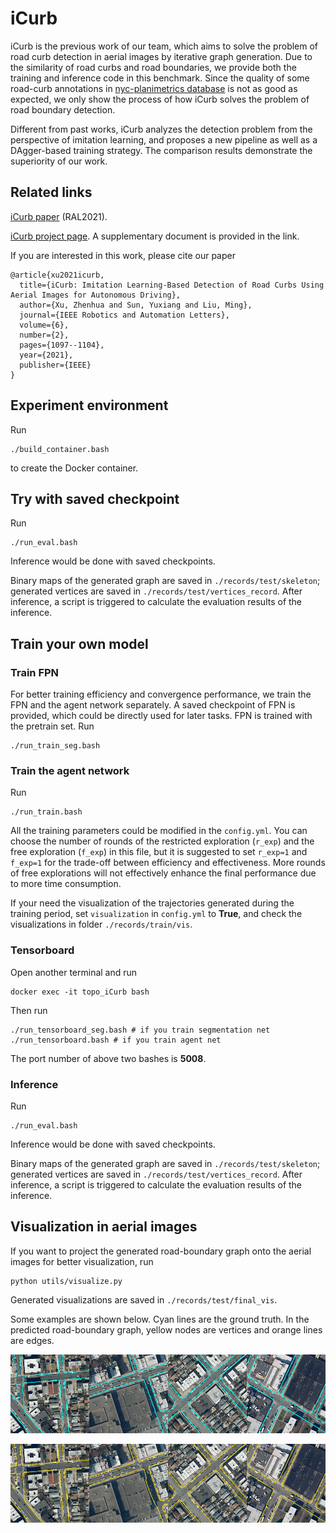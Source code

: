 # iCurb 

iCurb is the previous work of our team, which aims to solve the problem of road curb detection in aerial images by iterative graph generation. Due to the similarity of road curbs and road boundaries, we provide both the training and inference code in this benchmark. Since the quality of some road-curb annotations in 
[nyc-planimetrics database](https://github.com/CityOfNewYork/nyc-planimetrics) is not as good as expected, we only show the process of how iCurb solves the problem of road boundary detection.

Different from past works, iCurb analyzes the detection problem from the perspective of imitation learning, and proposes a new pipeline as well as a DAgger-based training strategy. The comparison results demonstrate the superiority of our work.

## Related links
[iCurb paper](https://arxiv.org/abs/2103.17118) (RAL2021).

[iCurb project page](https://tonyxuqaq.github.io/iCurb/). A supplementary document is provided in the link.

If you are interested in this work, please cite our paper
```
@article{xu2021icurb,
  title={iCurb: Imitation Learning-Based Detection of Road Curbs Using Aerial Images for Autonomous Driving},
  author={Xu, Zhenhua and Sun, Yuxiang and Liu, Ming},
  journal={IEEE Robotics and Automation Letters},
  volume={6},
  number={2},
  pages={1097--1104},
  year={2021},
  publisher={IEEE}
}
```

## Experiment environment
Run 
```
./build_container.bash
``` 
to create the Docker container.

## Try with saved checkpoint
Run 
```
./run_eval.bash
```

Inference would be done with saved checkpoints. 

Binary maps of the generated graph are saved in ```./records/test/skeleton```; generated vertices are saved in ```./records/test/vertices_record```. After inference, a script is triggered to calculate the evaluation results of the inference.

## Train your own model

### Train FPN
For better training efficiency and convergence performance, we train the FPN and the agent network separately. A saved checkpoint of FPN is provided, which could be directly used for later tasks. FPN is trained with the pretrain set.
Run 
```
./run_train_seg.bash
```


### Train the agent network
Run 
```
./run_train.bash
```

All the training parameters could be modified in the ```config.yml```. You can choose the number of rounds of the restricted exploration (```r_exp```) and the free exploration (```f_exp```) in this file, but it is suggested to set ```r_exp=1``` and ```f_exp=1``` for the trade-off between efficiency and effectiveness. More rounds of free explorations will not effectively enhance the final performance due to more time consumption.

If your need the visualization of the trajectories generated during the training period, set ```visualization``` in ```config.yml``` to **True**, and check the visualizations in folder ```./records/train/vis```. 

### Tensorboard
Open another terminal and run 
```
docker exec -it topo_iCurb bash
``` 
Then run 
```
./run_tensorboard_seg.bash # if you train segmentation net
./run_tensorboard.bash # if you train agent net
``` 
The port number of above two bashes is **5008**. 

### Inference
Run 
```
./run_eval.bash
```

Inference would be done with saved checkpoints. 

Binary maps of the generated graph are saved in ```./records/test/skeleton```; generated vertices are saved in ```./records/test/vertices_record```. After inference, a script is triggered to calculate the evaluation results of the inference.

## Visualization in aerial images
If you want to project the generated road-boundary graph onto the aerial images for better visualization, run
```
python utils/visualize.py
```
Generated visualizations are saved in ```./records/test/final_vis```.


Some examples are shown below. Cyan lines are the ground truth. In the predicted road-boundary graph, yellow nodes are vertices and orange lines are edges.


<img src=./img/gt_000167_41.png width="25%" height="25%"><img src=./img/gt_000197_22.png width="25%" height="25%"><img src=./img/gt_000160_01.png width="25%" height="25%"><img src=./img/gt_000217_43.png width="25%" height="25%">

<img src=./img/000167_41.png width="25%" height="25%"><img src=./img/000197_22.png width="25%" height="25%"><img src=./img/000160_01.png width="25%" height="25%"><img src=./img/000217_43.png width="25%" height="25%">


